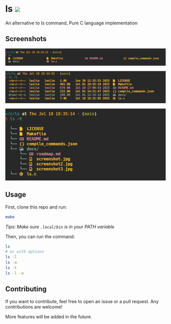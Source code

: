 # ls [![](https://img.shields.io/badge/tag-v0.0.8-green.svg)](https://img.shields.io/badge/tag-v0.0.8-green)


An alternative to ls command, Pure C language implementation

## Screenshots

![screenshot1](docs/screenshot.jpg)

![screenshot2](docs/screenshot2.jpg)

![screenshot3](docs/screenshot3.jpg)

## Usage

First, clone this repo and run:

```bash
make
```

*Tips: Make sure `.local/bin` is in your PATH variable*

Then, you can run the command:

```bash
ls
# or with options
ls -l
ls -a
ls -t
ls -l -a
```

## Contributing

If you want to contribute, feel free to open an issue or a pull request. Any contributions are welcome!

More features will be added in the future.
